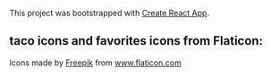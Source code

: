 This project was bootstrapped with [Create React App](https://github.com/facebook/create-react-app).

## taco icons and favorites icons from Flaticon:
Icons made by <a href="https://www.flaticon.com/authors/freepik" title="Freepik">Freepik</a> from <a href="https://www.flaticon.com/" title="Flaticon"> www.flaticon.com</a>

